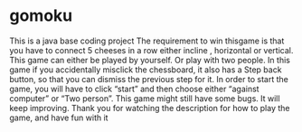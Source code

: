 # gomoku
This is a java base coding project 
The requirement to win thisgame is that you have to connect 5 cheeses in a row either incline , horizontal or vertical.
This game can either be played by yourself. Or play with two people. In this game if you accidentally misclick the chessboard, it also has a Step back button, so that you can dismiss the previous step for it. In order to start the game, you will have to click “start” and then choose either “against computer” or “Two person”. This game might still have some bugs. It will keep improving.
Thank you for watching the description for how to play the game, and have fun with it
